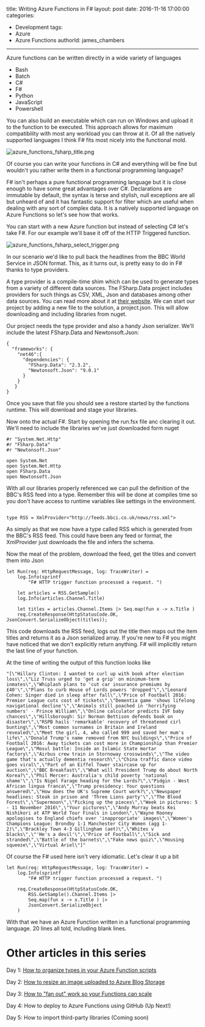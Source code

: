 title: Writing Azure Functions in F#
layout: post
date: 2016-11-16 17:00:00
categories:
  - Development
tags:
  - Azure
  - Azure Functions
authorId: james_chambers
---

Azure functions can be written directly in a wide variety of languages

* Bash
* Batch
* C# 
* F#
* Python
* JavaScript 
* Powershell

You can also build an executable which can run on Windows and upload it to the function to be executed. This approach allows for maximum compatibility with most any workload you can throw at it. Of all the natively supported languages I think F# fits most nicely into the functional mold. 

![azure_functions_fsharp_title.png](/content/azure_functions_fsharp_title.png)

<!-- more -->

Of course you can write your functions in C# and everything will be fine but wouldn't you rather write them in a functional programming language? 

F# isn't perhaps a pure functional programming language but it is close enough to have some great advantages over C#. Declarations are immutable by default, the syntax is terse and stylish, null exceptions are all but unheard of and it has fantastic support for filter which are useful when dealing with any sort of complex data. It is a natively supported language on Azure Functions so let's see how that works. 

You can start with a new Azure function but instead of selecting C# let's take F#. For our example we'll base it off of the HTTP Triggered function.

![azure_functions_fsharp_select_trigger.png](azure_functions_fsharp_select_http_trigger.png)

In our scenario we'd like to pull back the headlines from the BBC World Service in JSON format. This, as it turns out, is pretty easy to do in F# thanks to type providers. 

A type provider is a compile-time shim which can be used to generate types from a variety of different data sources. The FSharp.Data project includes providers for such things as CSV, XML, Json and databases among other data sources. You can read more about it at [their website](https://fsharp.github.io/FSharp.Data/index.html). We can start our project by adding a new file to the solution, a project.json. This will allow downloading and including libraries from nuget. 

Our project needs the type provider and also a handy Json serializer. We'll include the latest FSharp.Data and Newtonsoft.Json:

```
{
  "frameworks": {
    "net46":{
      "dependencies": {
        "FSharp.Data": "2.3.2",
        "Newtonsoft.Json": "9.0.1"
      }
    }
   }
}
```

Once you save that file you should see a restore started by the functions runtime. This will download and stage your libraries. 

Now onto the actual F#. Start by opening the run.fsx file anc clearing it out. We'll need to include the libraries we've just downloaded form nuget

```
#r "System.Net.Http"
#r "FSharp.Data"
#r "Newtonsoft.Json"

open System.Net
open System.Net.Http
open FSharp.Data
open Newtonsoft.Json

```

With all our libraries properly referenced we can pull the definition of the BBC's RSS feed into a type. Remember this will be done at compiles time so you don't have access to runtime variables like settings in the environment. 

```

type RSS = XmlProvider<"http://feeds.bbci.co.uk/news/rss.xml">

```
As simply as that we now have a type called RSS which is generated from the BBC's RSS feed. This could have been any feed or format, the XmlProvider just downloads the file and infers the schema.

Now the meat of the problem, download the feed, get the titles and convert them into Json

```
let Run(req: HttpRequestMessage, log: TraceWriter) =
    log.Info(sprintf 
        "F# HTTP trigger function processed a request. ")
    
    let articles = RSS.GetSample()
    log.Info(articles.Channel.Title)

    let titles = articles.Channel.Items |> Seq.map(fun x -> x.Title )
    req.CreateResponse(HttpStatusCode.OK, JsonConvert.SerializeObject(titles));
```
This code downloads the RSS feed, logs out the title then maps out the item titles and returns it as a Json serialized array. If you're new to F# you might have noticed that we don't explicitly return anything. F# will implicitly return the last line of your function. 

At the time of writing the output of this function looks like 

```
"[\"Hillary Clinton: I wanted to curl up with book after election loss\",\"Liz Truss urged to 'get a grip' on minimum-term inmates\",\"Whiplash plans to 'cut car insurance premiums by £40'\",\"Plans to curb House of Lords powers 'dropped'\",\"Leonard Cohen: Singer died in sleep after fall\",\"Price of Football 2016: Premier League cuts cost of tickets\",\"Dementia game 'shows lifelong navigational decline'\",\"Animals still poached in 'horrifying numbers' - Prince William\",\"Online calculator predicts IVF baby chances\",\"Hillsborough: Sir Norman Bettison defends book on disaster\",\"RSPB hails 'remarkable' recovery of threatened cirl bunting\",\"Most common surnames in Britain and Ireland revealed\",\"Meet the girl, 4, who called 999 and saved her mum's life\",\"Donald Trump's name removed from NYC buildings\",\"Price of Football 2016: Away tickets can cost more in Championship than Premier League\",\"Mosul battle: Inside an Islamic State mortar factory\",\"Airbus crew train in Stornoway crosswinds\",\"The video game that's actually dementia research\",\"China traffic dance video goes viral\",\"Part of an Eiffel Tower staircase up for auction\",\"BBC Breakfast\",\"What will President Trump do about North Korea?\",\"Phil Mercer: Australia's child poverty 'national shame'\",\"Is Nigel Farage heading for the Lords?\",\"Pidgin - West African lingua franca\",\"Trump presidency: Your questions answered\",\"How does the UK's Supreme Court work?\",\"Newspaper headlines: Steak in prison and 'Three Lions party'\",\"The Blood Forest\",\"Supermoon\",\"Picking up the pieces\",\"Week in pictures: 5 - 11 November 2016\",\"Your pictures\",\"Andy Murray beats Kei Nishikori at ATP World Tour Finals in London\",\"Wayne Rooney apologises to England chiefs over 'inappropriate' images\",\"Women's Champions League: Brondby 1-1 Manchester City Women (agg 1-2)\",\"Brackley Town 4-3 Gillingham (aet)\",\"Whites v blacks\",\"'He's a devil'\",\"Price of Football\",\"Sick and stranded\",\"Battle of the barnets\",\"Fake news quiz\",\"Housing squeeze\",\"Virtual Ariel\"]"
```

Of course the F# used here isn't very idiomatic. Let's clear it up a bit 

```
let Run(req: HttpRequestMessage, log: TraceWriter) =
    log.Info(sprintf 
        "F# HTTP trigger function processed a request. ")
    
    req.CreateResponse(HttpStatusCode.OK, 
        RSS.GetSample().Channel.Items |> 
        Seq.map(fun x -> x.Title ) |> 
        JsonConvert.SerializeObject
    )
```

With that we have an Azure Function written in a functional programming language. 20 lines all told, including blank lines.


# Other articles in this series

Day 1: [How to organize types in your Azure Function scripts](http://jameschambers.com/2016/11/How-to-organize-types-in-your-scripts)

Day 2: [How to resize an image uploaded to Azure Blog Storage](http://jameschambers.com/2016/11/Resizing-Images-Using-Azure-Functions)

Day 3: [How to "fan out" work so your Functions can scale](http://jameschambers.com/2016/11/Fan-out-workloads-in-Azure-Function-Apps)

Day 4: How to deploy to Azure Functions using GitHub (Up Next!)

Day 5: How to import third-party libraries (Coming soon)